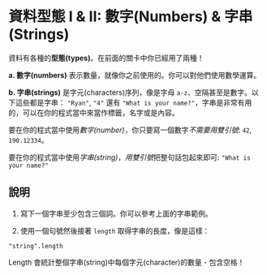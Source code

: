 資料型態 I & II: 數字(Numbers) & 字串(Strings)
=================

資料有各種的**型態(types)**。在前面的關卡中你已經用了兩種！

**a. 數字(numbers)** 表示數量，就像你之前使用的。你可以對他們使用數學運算。

**b. 字串(strings)** 是字元(characters)序列，像是字母 `a-z`、空隔甚至是數字。以下這些都是字串： `"Ryan"`, `"4"` 還有 `"What is your name?"`，字串是非常有用的，可以在你的程式當中來當作標籤，名字或是內容。

要在你的程式當中使用*數字(number)*，你只要寫一個數字*不需要用雙引號*: `42`, `190.12334`。

要在你的程式當中使用*字串(string)*，*用雙引號*把整句話包起來即可: `"What is your name?"`

說明
----

1. 寫下一個字串至少包含三個詞。你可以參考上面的字串範例。

2. 使用一個句號然後接著 `length` 取得字串的長度，像是這樣：

  ```
  "string".length
  ```

  Length 會統計整個字串(string)中每個字元(character)的數量 - 包含空格！
